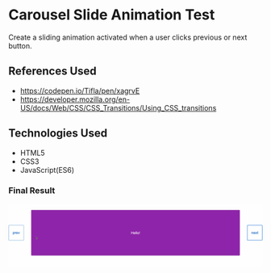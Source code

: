 # Carousel Slide Animation Test
Create a sliding animation activated when a user clicks previous or next button.

## References Used
- https://codepen.io/Tifla/pen/xagrvE
- https://developer.mozilla.org/en-US/docs/Web/CSS/CSS_Transitions/Using_CSS_transitions

## Technologies Used
- HTML5
- CSS3
- JavaScript(ES6)


### Final Result
<img src="./assets/carousel-1.gif"/>
